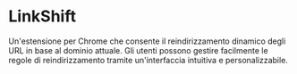 # LinkShift
Un'estensione per Chrome che consente il reindirizzamento dinamico degli URL in base al dominio attuale. Gli utenti possono gestire facilmente le regole di reindirizzamento tramite un'interfaccia intuitiva e personalizzabile.
